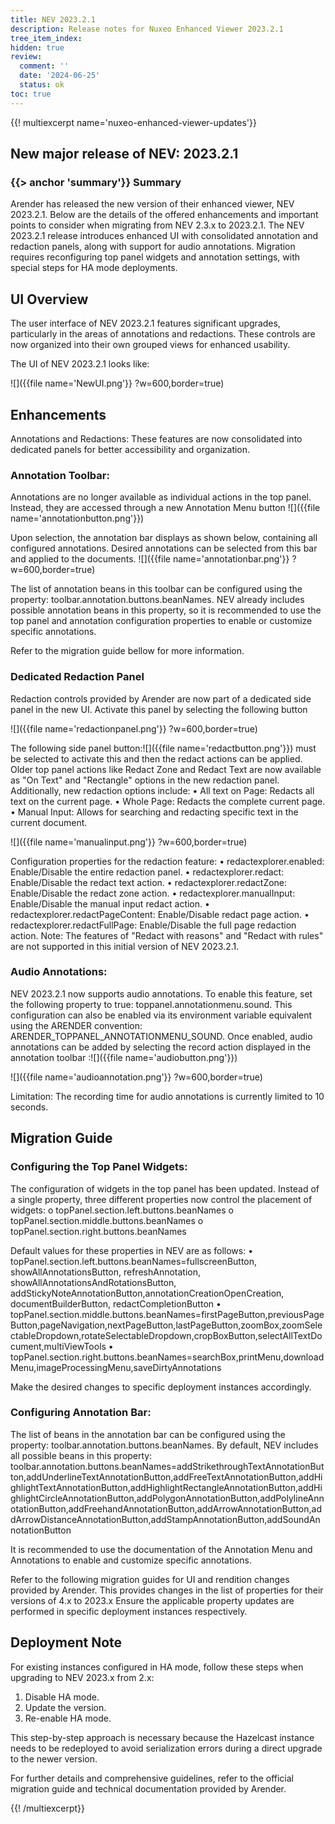 ```yaml
---
title: NEV 2023.2.1
description: Release notes for Nuxeo Enhanced Viewer 2023.2.1
tree_item_index:
hidden: true
review:
  comment: ''
  date: '2024-06-25'
  status: ok
toc: true
---
```


{{! multiexcerpt name='nuxeo-enhanced-viewer-updates'}}
## New major release of NEV: 2023.2.1

### {{> anchor 'summary'}} Summary

Arender has released the new version of their enhanced viewer, NEV 2023.2.1.
Below are the details of the offered enhancements and important points to consider when migrating from NEV 2.3.x to 2023.2.1.
The NEV 2023.2.1 release introduces enhanced UI with consolidated annotation and redaction panels, along with support for audio annotations.
Migration requires reconfiguring top panel widgets and annotation settings, with special steps for HA mode deployments.

## UI Overview

The user interface of NEV 2023.2.1 features significant upgrades, particularly in the areas of annotations and redactions.
These controls are now organized into their own grouped views for enhanced usability.

The UI of NEV 2023.2.1 looks like:

![]({{file name='NewUI.png'}} ?w=600,border=true)

## Enhancements

Annotations and Redactions: These features are now consolidated into dedicated panels for better accessibility and organization.

### Annotation Toolbar:
Annotations are no longer available as individual actions in the top panel. Instead, they are accessed through a new Annotation Menu button ![]({{file name='annotationbutton.png'}})

Upon selection, the annotation bar displays as shown below, containing all configured annotations.
Desired annotations can be selected from this bar and applied to the documents.
![]({{file name='annotationbar.png'}} ?w=600,border=true)

The list of annotation beans in this toolbar can be configured using the property: toolbar.annotation.buttons.beanNames.
NEV already includes possible annotation beans in this property, so it is recommended to use the top panel and annotation configuration properties to enable or customize specific annotations.

Refer to the migration guide bellow for more information.


### Dedicated Redaction Panel

Redaction controls provided by Arender are now part of a dedicated side panel in the new UI.  Activate this panel by selecting the following button

![]({{file name='redactionpanel.png'}} ?w=600,border=true)

The following side panel button:![]({{file name='redactbutton.png'}})
must be selected to activate this and then the redact actions can be applied.  
Older top panel actions like Redact Zone and Redact Text are now available as "On Text" and "Rectangle" options in the new redaction panel. Additionally, new redaction options include:
•	All text on Page: Redacts all text on the current page.
•	Whole Page: Redacts the complete current page.
•	Manual Input: Allows for searching and redacting specific text in the current document.

![]({{file name='manualinput.png'}} ?w=600,border=true)

Configuration properties for the redaction feature:
•	redactexplorer.enabled: Enable/Disable the entire redaction panel.
•	redactexplorer.redact: Enable/Disable the redact text action.
•	redactexplorer.redactZone: Enable/Disable the redact zone action.
•	redactexplorer.manualInput: Enable/Disable the manual input redact action.
•	redactexplorer.redactPageContent: Enable/Disable redact page action.
•	redactexplorer.redactFullPage: Enable/Disable the full page redaction action.
Note: The features of "Redact with reasons" and "Redact with rules" are not supported in this initial version of NEV 2023.2.1.

### Audio Annotations:
NEV 2023.2.1 now supports audio annotations. To enable this feature, set the following property to true: toppanel.annotationmenu.sound. This configuration can also be enabled via its environment variable equivalent using the ARENDER convention: ARENDER_TOPPANEL_ANNOTATIONMENU_SOUND.
Once enabled, audio annotations can be added by selecting the record action displayed in the annotation toolbar :![]({{file name='audiobutton.png'}})

![]({{file name='audioannotation.png'}} ?w=600,border=true)

Limitation: The recording time for audio annotations is currently limited to 10 seconds.

## Migration Guide

### Configuring the Top Panel Widgets:

The configuration of widgets in the top panel has been updated. Instead of a single property, three different properties now control the placement of widgets:
o	topPanel.section.left.buttons.beanNames
o	topPanel.section.middle.buttons.beanNames
o	topPanel.section.right.buttons.beanNames

Default values for these properties in NEV are as follows:
•	topPanel.section.left.buttons.beanNames=fullscreenButton, showAllAnnotationsButton, refreshAnnotation, showAllAnnotationsAndRotationsButton, addStickyNoteAnnotationButton,annotationCreationOpenCreation, documentBuilderButton, redactCompletionButton
•	topPanel.section.middle.buttons.beanNames=firstPageButton,previousPageButton,pageNavigation,nextPageButton,lastPageButton,zoomBox,zoomSelectableDropdown,rotateSelectableDropdown,cropBoxButton,selectAllTextDocument,multiViewTools
•	topPanel.section.right.buttons.beanNames=searchBox,printMenu,downloadMenu,imageProcessingMenu,saveDirtyAnnotations

Make the desired changes to specific deployment instances accordingly.

### Configuring Annotation Bar:

The list of beans in the annotation bar can be configured using the property: toolbar.annotation.buttons.beanNames.
By default, NEV includes all possible beans in this property:
toolbar.annotation.buttons.beanNames=addStrikethroughTextAnnotationButton,addUnderlineTextAnnotationButton,addFreeTextAnnotationButton,addHighlightTextAnnotationButton,addHighlightRectangleAnnotationButton,addHighlightCircleAnnotationButton,addPolygonAnnotationButton,addPolylineAnnotationButton,addFreehandAnnotationButton,addArrowAnnotationButton,addArrowDistanceAnnotationButton,addStampAnnotationButton,addSoundAnnotationButton

It is recommended to use the documentation of the Annotation Menu and Annotations to enable and customize specific annotations.

Refer to the following migration guides for UI  and rendition  changes provided by Arender.
This provides changes in the list of properties for their versions of 4.x to 2023.x
Ensure the applicable property updates are performed in specific deployment instances respectively.

## Deployment Note

For existing instances configured in HA mode, follow these steps when upgrading to NEV 2023.x from 2.x:
1.	Disable HA mode.
2.	Update the version.
3.	Re-enable HA mode.

This step-by-step approach is necessary because the Hazelcast instance needs to be redeployed to avoid serialization errors during a direct upgrade to the newer version.

For further details and comprehensive guidelines, refer to the official migration guide and technical documentation provided by Arender.

{{! /multiexcerpt}}
